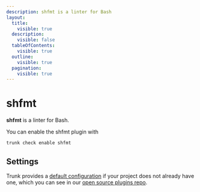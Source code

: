 ```yaml
---
description: shfmt is a linter for Bash
layout:
  title:
    visible: true
  description:
    visible: false
  tableOfContents:
    visible: true
  outline:
    visible: true
  pagination:
    visible: true
---
```


# shfmt

**shfmt** is a linter for Bash.

You can enable the shfmt plugin with

```shell
trunk check enable shfmt
```

## Settings



Trunk provides a [default configuration](https://github.com/trunk-io/plugins/tree/main/linters/shfmt) if your project does not already have one,
which you can see in our [open source plugins repo](https://github.com/trunk-io/plugins/tree/main).
